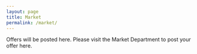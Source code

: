 ```yaml
---
layout: page
title: Market
permalink: /market/
---
```


Offers will be posted here. Please visit the Market Department to post your offer here.
